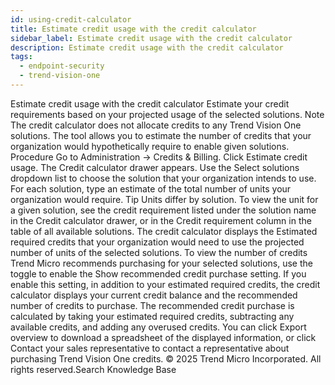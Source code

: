```yaml
---
id: using-credit-calculator
title: Estimate credit usage with the credit calculator
sidebar_label: Estimate credit usage with the credit calculator
description: Estimate credit usage with the credit calculator
tags:
  - endpoint-security
  - trend-vision-one
---
```


 Estimate credit usage with the credit calculator Estimate your credit requirements based on your projected usage of the selected solutions. Note The credit calculator does not allocate credits to any Trend Vision One solutions. The tool allows you to estimate the number of credits that your organization would hypothetically require to enable given solutions. Procedure Go to Administration → Credits & Billing. Click Estimate credit usage. The Credit calculator drawer appears. Use the Select solutions dropdown list to choose the solution that your organization intends to use. For each solution, type an estimate of the total number of units your organization would require. Tip Units differ by solution. To view the unit for a given solution, see the credit requirement listed under the solution name in the Credit calculator drawer, or in the Credit requirement column in the table of all available solutions. The credit calculator displays the Estimated required credits that your organization would need to use the projected number of units of the selected solutions. To view the number of credits Trend Micro recommends purchasing for your selected solutions, use the toggle to enable the Show recommended credit purchase setting. If you enable this setting, in addition to your estimated required credits, the credit calculator displays your current credit balance and the recommended number of credits to purchase. The recommended credit purchase is calculated by taking your estimated required credits, subtracting any available credits, and adding any overused credits. You can click Export overview to download a spreadsheet of the displayed information, or click Contact your sales representative to contact a representative about purchasing Trend Vision One credits. © 2025 Trend Micro Incorporated. All rights reserved.Search Knowledge Base